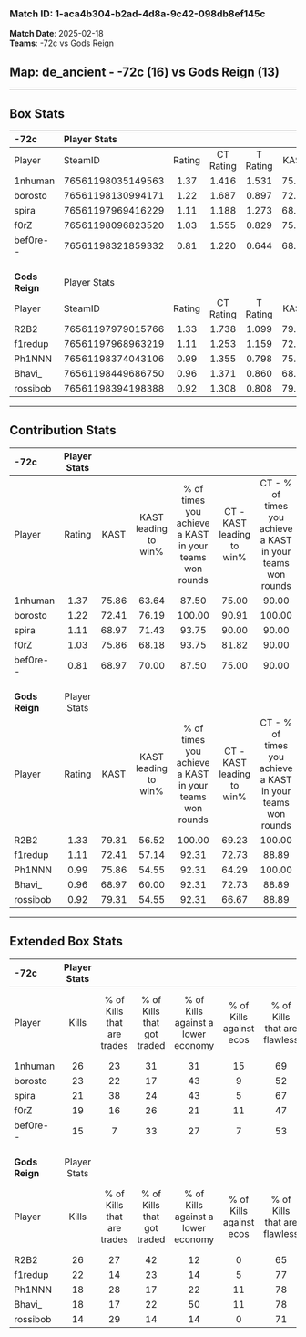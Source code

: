 ### Match ID: 1-aca4b304-b2ad-4d8a-9c42-098db8ef145c  
**Match Date**: 2025-02-18  
**Teams**: -72c vs Gods Reign  

## **Map**: de_ancient - -72c (16) vs Gods Reign (13)  
---  

## Box Stats  

| **-72c**       | Player Stats      |        |           |          |       |      |       |         |        |      |     |
| :- | :- | :-: | :-: | :-: | :-: | :-: | :-: | :-: | :-: | :-: | :-: |
| Player         | SteamID           | Rating | CT Rating | T Rating | KAST  | ADR  | Kills | Assists | Deaths | K/D  | HS% |
| 1nhuman        | 76561198035149563 |  1.37  |   1.416   |  1.531   | 75.86 | 91.3 |  26   |    6    |   18   | 1.44 | 76  |
| borosto        | 76561198130994171 |  1.22  |   1.687   |  0.897   | 72.41 | 86.4 |  23   |    6    |   19   | 1.21 | 78  |
| spira          | 76561197969416229 |  1.11  |   1.188   |  1.273   | 68.97 | 81.2 |  21   |    7    |   20   | 1.05 | 42  |
| f0rZ           | 76561198096823520 |  1.03  |   1.555   |  0.829   | 75.86 | 71.0 |  19   |    8    |   22   | 0.86 | 31  |
| bef0re--       | 76561198321859332 |  0.81  |   1.220   |  0.644   | 68.97 | 57.3 |  15   |    6    |   22   | 0.68 | 53  |
|                |                   |        |           |          |       |      |       |         |        |      |     |
|                |                   |        |           |          |       |      |       |         |        |      |     |
|                |                   |        |           |          |       |      |       |         |        |      |     |
| **Gods Reign** | Player Stats      |        |           |          |       |      |       |         |        |      |     |
| Player         | SteamID           | Rating | CT Rating | T Rating | KAST  | ADR  | Kills | Assists | Deaths | K/D  | HS% |
| R2B2           | 76561197979015766 |  1.33  |   1.738   |  1.099   | 79.31 | 89.0 |  26   |    6    |   21   | 1.24 | 53  |
| f1redup        | 76561197968963219 |  1.11  |   1.253   |  1.159   | 72.41 | 69.9 |  22   |    2    |   20   | 1.10 | 40  |
| Ph1NNN         | 76561198374043106 |  0.99  |   1.355   |  0.798   | 75.86 | 73.1 |  18   |    9    |   23   | 0.78 | 77  |
| Bhavi_         | 76561198449686750 |  0.96  |   1.371   |  0.860   | 68.97 | 77.8 |  18   |   10    |   23   | 0.78 | 61  |
| rossibob       | 76561198394198388 |  0.92  |   1.308   |  0.808   | 79.31 | 64.3 |  14   |    6    |   20   | 0.70 | 50  |
---  

## Contribution Stats  

| **-72c**       | Player Stats |       |                      |                                                        |                           |                                                             |                          |                                                            |
| :- | :-: | :-: | :-: | :-: | :-: | :-: | :-: | :-: |
| Player         |    Rating    | KAST  | KAST leading to win% | % of times you achieve a KAST in your teams won rounds | CT - KAST leading to win% | CT - % of times you achieve a KAST in your teams won rounds | T - KAST leading to win% | T - % of times you achieve a KAST in your teams won rounds |
| 1nhuman        |     1.37     | 75.86 |        63.64         |                         87.50                          |           75.00           |                            90.00                            |          50.00           |                           83.33                            |
| borosto        |     1.22     | 72.41 |        76.19         |                         100.00                         |           90.91           |                           100.00                            |          60.00           |                           100.00                           |
| spira          |     1.11     | 68.97 |        71.43         |                         93.75                          |           90.00           |                            90.00                            |          54.55           |                           100.00                           |
| f0rZ           |     1.03     | 75.86 |        68.18         |                         93.75                          |           81.82           |                            90.00                            |          54.55           |                           100.00                           |
| bef0re--       |     0.81     | 68.97 |        70.00         |                         87.50                          |           75.00           |                            90.00                            |          62.50           |                           83.33                            |
|                |              |       |                      |                                                        |                           |                                                             |                          |                                                            |
|                |              |       |                      |                                                        |                           |                                                             |                          |                                                            |
|                |              |       |                      |                                                        |                           |                                                             |                          |                                                            |
| **Gods Reign** | Player Stats |       |                      |                                                        |                           |                                                             |                          |                                                            |
| Player         |    Rating    | KAST  | KAST leading to win% | % of times you achieve a KAST in your teams won rounds | CT - KAST leading to win% | CT - % of times you achieve a KAST in your teams won rounds | T - KAST leading to win% | T - % of times you achieve a KAST in your teams won rounds |
| R2B2           |     1.33     | 79.31 |        56.52         |                         100.00                         |           69.23           |                           100.00                            |          40.00           |                           100.00                           |
| f1redup        |     1.11     | 72.41 |        57.14         |                         92.31                          |           72.73           |                            88.89                            |          40.00           |                           100.00                           |
| Ph1NNN         |     0.99     | 75.86 |        54.55         |                         92.31                          |           64.29           |                           100.00                            |          37.50           |                           75.00                            |
| Bhavi_         |     0.96     | 68.97 |        60.00         |                         92.31                          |           72.73           |                            88.89                            |          44.44           |                           100.00                           |
| rossibob       |     0.92     | 79.31 |        54.55         |                         92.31                          |           66.67           |                            88.89                            |          40.00           |                           100.00                           |
---  

## Extended Box Stats  

| **-72c**       | Player Stats |                            |                            |                                    |                         |                              |                                 |        |                             |                                     |                          |                               |                            |
| :- | :-: | :-: | :-: | :-: | :-: | :-: | :-: | :-: | :-: | :-: | :-: | :-: | :-: |
| Player         |    Kills     | % of Kills that are trades | % of Kills that got traded | % of Kills against a lower economy | % of Kills against ecos | % of Kills that are flawless | % of Kills that are close duels | Deaths | % of Deaths that get traded | % of Deaths against a lower economy | % of Deaths against ecos | % of Deaths that are flawless | % of Deaths that are close |
| 1nhuman        |      26      |             23             |             31             |                 31                 |           15            |              69              |                0                |   18   |             11              |                 11                  |            0             |              72               |             0              |
| borosto        |      23      |             22             |             17             |                 43                 |            9            |              52              |                9                |   19   |             16              |                 16                  |            0             |              68               |             5              |
| spira          |      21      |             38             |             24             |                 43                 |            5            |              67              |                5                |   20   |             30              |                 35                  |            5             |              75               |             0              |
| f0rZ           |      19      |             16             |             26             |                 21                 |           11            |              47              |               11                |   22   |             36              |                 18                  |            0             |              68               |             9              |
| bef0re--       |      15      |             7              |             33             |                 27                 |            7            |              53              |                0                |   22   |             32              |                 23                  |            5             |              77               |             5              |
|                |              |                            |                            |                                    |                         |                              |                                 |        |                             |                                     |                          |                               |                            |
|                |              |                            |                            |                                    |                         |                              |                                 |        |                             |                                     |                          |                               |                            |
|                |              |                            |                            |                                    |                         |                              |                                 |        |                             |                                     |                          |                               |                            |
| **Gods Reign** | Player Stats |                            |                            |                                    |                         |                              |                                 |        |                             |                                     |                          |                               |                            |
| Player         |    Kills     | % of Kills that are trades | % of Kills that got traded | % of Kills against a lower economy | % of Kills against ecos | % of Kills that are flawless | % of Kills that are close duels | Deaths | % of Deaths that get traded | % of Deaths against a lower economy | % of Deaths against ecos | % of Deaths that are flawless | % of Deaths that are close |
| R2B2           |      26      |             27             |             42             |                 12                 |            0            |              65              |                4                |   21   |             24              |                 24                  |            0             |              48               |             0              |
| f1redup        |      22      |             14             |             23             |                 14                 |            5            |              77              |                0                |   20   |             25              |                 15                  |            0             |              80               |             0              |
| Ph1NNN         |      18      |             28             |             17             |                 22                 |           11            |              78              |                6                |   23   |             22              |                 17                  |            0             |              48               |             9              |
| Bhavi_         |      18      |             17             |             22             |                 50                 |           11            |              78              |                0                |   23   |             22              |                 17                  |            0             |              57               |             9              |
| rossibob       |      14      |             29             |             14             |                 14                 |            0            |              71              |               14                |   20   |             30              |                 15                  |            5             |              60               |             5              |
